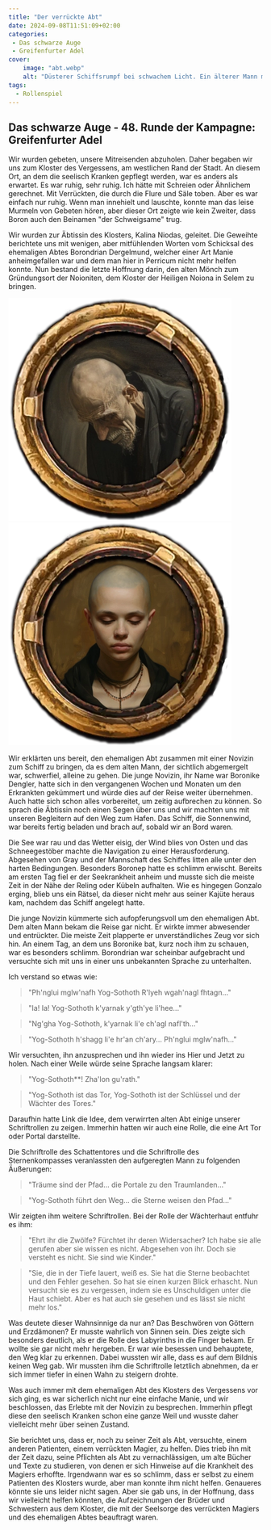 ```yaml
---
title: "Der verrückte Abt"
date: 2024-09-08T11:51:09+02:00
categories:
 - Das schwarze Auge
 - Greifenfurter Adel
cover:
    image: "abt.webp"
    alt: "Düsterer Schiffsrumpf bei schwachem Licht. Ein älterer Mann mit Glatze, Borondrian Dergelmund, ehemaliger Abt des Klosters des Vergessens, sitzt allein auf dem Holzboden. In einen dunklen Mantel gehüllt, blickt er ins nichts. Der Laderaum ist vollgestellt mit Fässern, Kisten und Schiffsutensilien. Eine Öllampe an der Decke spendet spärliches Licht. Die Szene zeigt Borondrian unter Deck des Schiffes Sonnenwind auf dem Weg nach Khunchom, nachdem er bei dem Versuch, einen verrückten Magier zu heilen, selbst dem Wahnsinn verfallen ist. Die Atmosphäre wirkt geheimnisvoll und bedrückend."
tags:
  - Rollenspiel
---
```


## Das schwarze Auge - 48. Runde der Kampagne: Greifenfurter Adel

Wir wurden gebeten, unsere Mitreisenden abzuholen. Daher begaben wir uns zum Kloster des Vergessens, am westlichen Rand der Stadt. An diesem Ort, an dem die seelisch Kranken gepflegt werden, war es anders als erwartet. Es war ruhig, sehr ruhig. Ich hätte mit Schreien oder Ähnlichem gerechnet. Mit Verrückten, die durch die Flure und Säle toben. Aber es war einfach nur ruhig. Wenn man innehielt und lauschte, konnte man das leise Murmeln von Gebeten hören, aber dieser Ort zeigte wie kein Zweiter, dass Boron auch den Beinamen "der Schweigsame" trug.

Wir wurden zur Äbtissin des Klosters, Kalina Niodas, geleitet. Die Geweihte berichtete uns mit wenigen, aber mitfühlenden Worten vom Schicksal des ehemaligen Abtes Borondrian Dergelmund, welcher einer Art Manie anheimgefallen war und dem man hier in Perricum nicht mehr helfen konnte. Nun bestand die letzte Hoffnung darin, den alten Mönch zum Gründungsort der Noioniten, dem Kloster der Heiligen Noiona in Selem zu bringen.

![Der ehemalige Abt Borondrian Dergelmunds](token_BorondrianDergelmunds.webp) ![Die Novizin Boronike Dengler](token_BoronikeDengler.webp)

Wir erklärten uns bereit, den ehemaligen Abt zusammen mit einer Novizin zum Schiff zu bringen, da es dem alten Mann, der sichtlich abgemergelt war, schwerfiel, alleine zu gehen. Die junge Novizin, ihr Name war Boronike Dengler, hatte sich in den vergangenen Wochen und Monaten um den Erkrankten gekümmert und würde dies auf der Reise weiter übernehmen. Auch hatte sich schon alles vorbereitet, um zeitig aufbrechen zu können.  So sprach die Äbtissin noch einen Segen über uns und wir machten uns mit unseren Begleitern auf den Weg zum Hafen. Das Schiff, die Sonnenwind, war bereits fertig beladen und brach auf, sobald wir an Bord waren.

Die See war rau und das Wetter eisig, der Wind blies von Osten und das Schneegestöber machte die Navigation zu einer Herausforderung. Abgesehen von Gray und der Mannschaft des Schiffes litten alle unter den harten Bedingungen. Besonders Boronep hatte es schlimm erwischt. Bereits am ersten Tag fiel er der Seekrankheit anheim und musste sich die meiste Zeit in der Nähe der Reling oder Kübeln aufhalten. Wie es hingegen Gonzalo erging, blieb uns ein Rätsel, da dieser nicht mehr aus seiner Kajüte heraus kam, nachdem das Schiff angelegt hatte.

Die junge Novizin kümmerte sich aufopferungsvoll um den ehemaligen Abt. Dem alten Mann bekam die Reise gar nicht. Er wirkte immer abwesender und entrückter. Die meiste Zeit plapperte er unverständliches Zeug vor sich hin. An einem Tag, an dem uns Boronike bat, kurz noch ihm zu schauen, war es besonders schlimm. Borondrian war scheinbar aufgebracht und versuchte sich mit uns in einer uns unbekannten Sprache zu unterhalten.

Ich verstand so etwas wie:

> "Ph'nglui mglw'nafh Yog-Sothoth R'lyeh wgah'nagl fhtagn..."

> "Ia! Ia! Yog-Sothoth k'yarnak y'gth'ye li'hee..."

> "Ng'gha Yog-Sothoth, k'yarnak li'e ch'agl nafl'th..."

> "Yog-Sothoth h'shagg li'e hr'an ch'ary... Ph'nglui mglw'nafh..."

Wir versuchten, ihn anzusprechen und ihn wieder ins Hier und Jetzt zu holen. Nach einer Weile würde seine Sprache langsam klarer:

> "Yog-Sothoth**! Zha'lon gu'rath."

> "Yog-Sothoth ist das Tor, Yog-Sothoth ist der Schlüssel und der Wächter des Tores."

Daraufhin hatte Link die Idee, dem verwirrten alten Abt einige unserer Schriftrollen zu zeigen. Immerhin hatten wir auch eine Rolle, die eine Art Tor oder Portal darstellte. 

Die Schriftrolle des Schattentores und die Schriftrolle des Sternenkompasses veranlassten den aufgeregten Mann zu folgenden Äußerungen:

> "Träume sind der Pfad... die Portale zu den Traumlanden..."

> "Yog-Sothoth führt den Weg... die Sterne weisen den Pfad..."

Wir zeigten ihm weitere Schriftrollen. Bei der Rolle der Wächterhaut entfuhr es ihm:

> "Ehrt ihr die Zwölfe? Fürchtet ihr deren Widersacher? Ich habe sie alle gerufen aber sie wissen es nicht. Abgesehen von ihr. Doch sie versteht es nicht. Sie sind wie Kinder."

> "Sie, die in der Tiefe lauert, weiß es. Sie hat die Sterne beobachtet und den Fehler gesehen. So hat sie einen kurzen Blick erhascht. Nun versucht sie es zu vergessen, indem sie es Unschuldigen unter die Haut schiebt. Aber es hat auch sie gesehen und es lässt sie nicht mehr los."

Was deutete dieser Wahnsinnige da nur an? Das Beschwören von Göttern und Erzdämonen? Er musste wahrlich von Sinnen sein.  Dies zeigte sich besonders deutlich, als er die Rolle des Labyrinths in die Finger bekam. Er wollte sie gar nicht mehr hergeben. Er war wie besessen und behauptete, den Weg klar zu erkennen. Dabei wussten wir alle, dass es auf dem Bildnis keinen Weg gab. Wir mussten ihm die Schriftrolle letztlich abnehmen, da er sich immer tiefer in einen Wahn zu steigern drohte.

Was auch immer mit dem ehemaligen Abt des Klosters des Vergessens vor sich ging, es war sicherlich nicht nur eine einfache Manie, und wir beschlossen, das Erlebte mit der Novizin zu besprechen. Immerhin pflegt diese den seelisch Kranken schon eine ganze Weil und wusste daher vielleicht mehr über seinen Zustand.

Sie berichtet uns, dass er, noch zu seiner Zeit als Abt, versuchte, einem anderen Patienten, einem verrückten Magier, zu helfen. Dies trieb ihn mit der Zeit dazu, seine Pflichten als Abt zu vernachlässigen, um alte Bücher und Texte zu studieren, von denen er sich Hinweise auf die Krankheit des Magiers erhoffte. Irgendwann war es so schlimm, dass er selbst zu einem Patienten des Klosters wurde, aber man konnte ihm nicht helfen. Genaueres könnte sie uns leider nicht sagen. Aber sie gab uns, in der Hoffnung, dass wir vielleicht helfen könnten, die Aufzeichnungen der Brüder und Schwestern aus dem Kloster, die mit der Seelsorge des verrückten Magiers und des ehemaligen Abtes beauftragt waren.